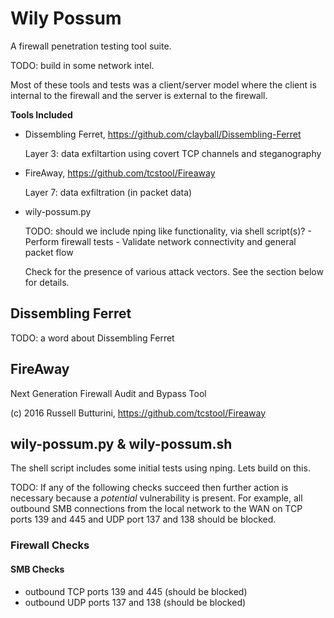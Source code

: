 Wily Possum
===========

A firewall penetration testing tool suite.

TODO: build in some network intel.

Most of these tools and tests was a client/server model where the client is
internal to the firewall and the server is external to the firewall.

**Tools Included**

- Dissembling Ferret, https://github.com/clayball/Dissembling-Ferret

  Layer 3: data exfiltartion using covert TCP channels and steganography

- FireAway, https://github.com/tcstool/Fireaway

  Layer 7: data exfiltration (in packet data)

- wily-possum.py 

  TODO: should we include nping like functionality, via shell script(s)?
        - Perform firewall tests
        - Validate network connectivity and general packet flow

  Check for the presence of various attack vectors.
  See the section below for details.


## Dissembling Ferret

TODO: a word about Dissembling Ferret

## FireAway

Next Generation Firewall Audit and Bypass Tool 

(c) 2016 Russell Butturini, https://github.com/tcstool/Fireaway


## wily-possum.py & wily-possum.sh

The shell script includes some initial tests using nping. Lets build on this.

TODO:
If any of the following checks succeed then further action is necessary
because a *potential* vulnerability is present. For example, all outbound SMB
connections from the local network to the WAN on TCP ports 139 and 445 and UDP
port 137 and 138 should be blocked.

### Firewall Checks

#### SMB Checks

- outbound TCP ports 139 and 445 (should be blocked)
- outbound UDP ports 137 and 138 (should be blocked)


